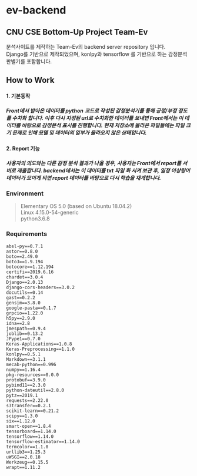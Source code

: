 
# ev-backend
## CNU CSE Bottom-Up Project Team-Ev
 분석사이트를 제작하는 Team-Ev의 backend server repository 입니다.  
 Django를 기반으로 제작되었으며, konlpy와 tensorflow 를 기반으로 하는 감정분석 판별기를 포함합니다.
 
 ## How to Work  
 #### 1. 기본동작  
 ##### Front에서 받아온 데이터를 python 코드로 작성된 감정분석기를 통해 긍정/부정 정도를 수치화 합니다. 이후 다시 지정된 url로 수치화한 데이터를 보내면 Front에서는 이 데이터를 바탕으로 감정분석 표시를 진행합니다. 현재 저장소에 올라온 파일들에는 파일 크기 문제로 인해 모델 및 데이터의 일부가 올라오지 않은 상태입니다.  
 #### 2. Report 기능  
 ##### 사용자의 의도와는 다른 감정 분석 결과가 나올 경우, 사용자는 Front에서 report를 서버로 제출합니다. backend에서는 이 데이터를 txt 파일 화 시켜 보관 후, 일정 이상량이 데이터가 모이게 되면 report 데이터를 바탕으로 다시 학습을 재개합니다.  
 

### Environment
> Elementary OS 5.0 (based on Ubuntu 18.04.2)  
> Linux 4.15.0-54-generic  
> python3.6.8  



### Requirements
```
absl-py==0.7.1
astor==0.8.0
boto==2.49.0
boto3==1.9.194
botocore==1.12.194
certifi==2019.6.16
chardet==3.0.4
Django==2.0.13
django-cors-headers==3.0.2
docutils==0.14
gast==0.2.2
gensim==3.8.0
google-pasta==0.1.7
grpcio==1.22.0
h5py==2.9.0
idna==2.8
jmespath==0.9.4
joblib==0.13.2
JPype1==0.7.0
Keras-Applications==1.0.8
Keras-Preprocessing==1.1.0
konlpy==0.5.1
Markdown==3.1.1
mecab-python==0.996
numpy==1.16.4
pkg-resources==0.0.0
protobuf==3.9.0
pybind11==2.3.0
python-dateutil==2.8.0
pytz==2019.1
requests==2.22.0
s3transfer==0.2.1
scikit-learn==0.21.2
scipy==1.3.0
six==1.12.0
smart-open==1.8.4
tensorboard==1.14.0
tensorflow==1.14.0
tensorflow-estimator==1.14.0
termcolor==1.1.0
urllib3==1.25.3
uWSGI==2.0.18
Werkzeug==0.15.5
wrapt==1.11.2


```
